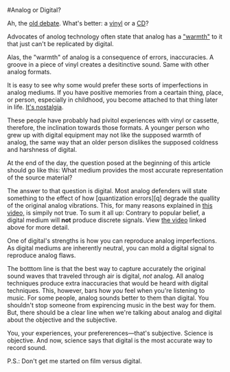 #Analog or Digital?

Ah, the [old debate][deb]. What's better: a [vinyl][v] or a [CD][cd]?

Advocates of anolog technology often state that analog has a ["warmth"][w] to it that just can't be replicated by digital. 

Alas, the "warmth" of analog is a consequence of errors, inaccuracies. A groove in a piece of vinyl creates a desitinctive sound. Same with other analog formats.

It is easy to see why some would prefer these sorts of imperfections in analog mediums. If you have positive memories from a ceartain thing, place, or person, especially in childhood, you become attached to that thing later in life. [It's nostalgia][nos].

These people have probably had pivitol experiences with vinyl or cassette, therefore, the inclination towards those formats. A younger person who grew up with digital equipment may not like the supposed warmth of analog, the same way that an older person dislikes the supposed coldness and harshness of digital.

At the end of the day, the question posed at the beginning of this article should go like this: What medium provides the most accurate representation of the source material?

The answer to that question is digital. Most analog defenders will state something to the effect of how [quantization errors][q] degrade the quallity of the original analog vibrations. This, for many reasons explained in [this video,][sig] is simpily not true. To sum it all up: Contrary to popular belief, a digital medium will **not** produce discrete signals. View [the video][sig] linked above for more detail.

One of digital's strengths is how you can reproduce analog imperfections. As digital mediums are inherently neutral, you can mold a digital signal to reproduce analog flaws.

The botttom line is that the best way to capture accurately the original sound waves that traveled through air is digital, *not* analog. All analog techniques produce extra inaccuracies that would be heard with digital techniques. This, however, bars how *you* feel when you're listening to music. For some people, analog sounds better to them than digital. You shouldn't stop someone from expirencing music in the best way for them. But, there should be a clear line when we're talking about analog and digital about the objective and the subjective.

You, your experiences, your prefererences—that's subjective. Science is objective. And now, science says that digital is the most accurate way to record sound.




P.S.: Don't get me started on film versus digital.







[deb]:https://en.wikipedia.org/wiki/Comparison_of_analog_and_digital_recording
[v]:https://en.wikipedia.org/wiki/Gramophone_disc
[cd]:https://en.wikipedia.org/wiki/Compact_disc
[w]:http://arts.guardian.co.uk/fridayreview/story/0,12102,1049363,00.html
[nos]:https://en.wikipedia.org/wiki/Nostalgia
[sig]:https://wiki.xiph.org/Videos/Digital_Show_and_Tell
